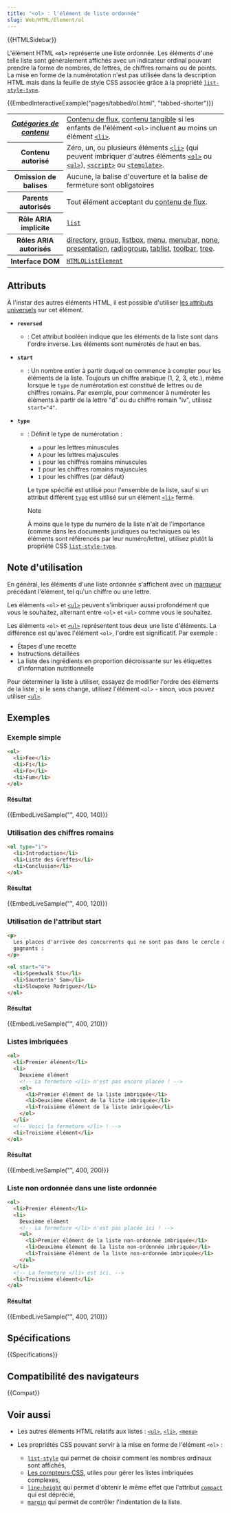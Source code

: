 ```yaml
---
title: "<ol> : l'élément de liste ordonnée"
slug: Web/HTML/Element/ol
---
```


{{HTMLSidebar}}

L'élément HTML **`<ol>`** représente une liste ordonnée. Les éléments d'une telle liste sont généralement affichés avec un indicateur ordinal pouvant prendre la forme de nombres, de lettres, de chiffres romains ou de points. La mise en forme de la numérotation n'est pas utilisée dans la description HTML mais dans la feuille de style CSS associée grâce à la propriété [`list-style-type`](/fr/docs/Web/CSS/list-style-type).

{{EmbedInteractiveExample("pages/tabbed/ol.html", "tabbed-shorter")}}

<table class="properties">
  <tbody>
    <tr>
      <th scope="row">
        <dfn
          ><a href="/fr/docs/Web/Guide/HTML/Content_categories"
            >Catégories de contenu</a
          ></dfn
        >
      </th>
      <td>
        <a href="/fr/docs/Web/Guide/HTML/Content_categories#flow_content"
          >Contenu de flux</a
        >,
        <a href="/fr/docs/Web/Guide/HTML/Content_categories#palpable_content"
          >contenu tangible</a
        >
        si les enfants de l'élément <code>&#x3C;ol></code> incluent au moins un
        élément <a href="/fr/docs/Web/HTML/Element/li"><code>&#x3C;li></code></a
        >.
      </td>
    </tr>
    <tr>
      <th scope="row">Contenu autorisé</th>
      <td>
        Zéro, un, ou plusieurs éléments
        <a href="/fr/docs/Web/HTML/Element/li"><code>&#x3C;li></code></a> (qui
        peuvent imbriquer d'autres éléments
        <a href="/fr/docs/Web/HTML/Element/ol"><code>&#x3C;ol></code></a> ou
        <a href="/fr/docs/Web/HTML/Element/ul"><code>&#x3C;ul></code></a
        >),
        <a href="/fr/docs/Web/HTML/Element/script"
          ><code>&#x3C;script></code></a
        >
        ou
        <a href="/fr/docs/Web/HTML/Element/template"
          ><code>&#x3C;template></code></a
        >.
      </td>
    </tr>
    <tr>
      <th scope="row">Omission de balises</th>
      <td>
        Aucune, la balise d'ouverture et la balise de fermeture sont
        obligatoires
      </td>
    </tr>
    <tr>
      <th scope="row">Parents autorisés</th>
      <td>
        Tout élément acceptant du
        <a href="/fr/docs/Web/Guide/HTML/Content_categories#flow_content"
          >contenu de flux</a
        >.
      </td>
    </tr>
    <tr>
      <th scope="row">Rôle ARIA implicite</th>
      <td>
        <code
          ><a href="/fr/docs/Web/Accessibility/ARIA/Roles/List_role"
            >list</a
          ></code
        >
      </td>
    </tr>
    <tr>
      <th scope="row">Rôles ARIA autorisés</th>
      <td>
        <a href="https://w3c.github.io/aria/#directory">directory</a>,
        <a href="https://w3c.github.io/aria/#group">group</a>,
        <a href="https://w3c.github.io/aria/#listbox">listbox</a>,
        <a href="https://w3c.github.io/aria/#menu">menu</a>,
        <a href="https://w3c.github.io/aria/#menubar">menubar</a>,
        <a href="https://w3c.github.io/aria/#none">none</a>,
        <a href="https://w3c.github.io/aria/#presentation">presentation</a>,
        <a href="https://w3c.github.io/aria/#radiogroup">radiogroup</a>,
        <a href="https://w3c.github.io/aria/#tablist">tablist</a>,
        <a href="https://w3c.github.io/aria/#toolbar">toolbar</a>,
        <a href="https://w3c.github.io/aria/#tree">tree</a>.
      </td>
    </tr>
    <tr>
      <th scope="row">Interface DOM</th>
      <td>
        <a href="/fr/docs/Web/API/HTMLOListElement"
          ><code>HTMLOListElement</code></a
        >
      </td>
    </tr>
  </tbody>
</table>

## Attributs

À l'instar des autres éléments HTML, il est possible d'utiliser [les attributs universels](/fr/docs/Web/HTML/Global_attributes) sur cet élément.

- **`reversed`**
  - : Cet attribut booléen indique que les éléments de la liste sont dans l'ordre inverse. Les éléments sont numérotés de haut en bas.
- **`start`**
  - : Un nombre entier à partir duquel on commence à compter pour les éléments de la liste. Toujours un chiffre arabique (1, 2, 3, etc.), même lorsque le `type` de numérotation est constitué de lettres ou de chiffres romains. Par exemple, pour commencer à numéroter les éléments à partir de la lettre "d" ou du chiffre romain "iv", utilisez `start="4"`.
- **`type`**

  - : Définit le type de numérotation :

    - `a` pour les lettres minuscules
    - `A` pour les lettres majuscules
    - `i` pour les chiffres romains minuscules
    - `I` pour les chiffres romains majuscules
    - `1` pour les chiffres (par défaut)

    Le type spécifié est utilisé pour l'ensemble de la liste, sauf si un attribut différent [`type`](/fr/docs/Web/HTML/Element/li#attr-type) est utilisé sur un élément [`<li>`](/fr/docs/Web/HTML/Element/li) fermé.

    > [!NOTE]
    > À moins que le type du numéro de la liste n'ait de l'importance (comme dans les documents juridiques ou techniques où les éléments sont référencés par leur numéro/lettre), utilisez plutôt la propriété CSS [`list-style-type`](/fr/docs/Web/CSS/list-style-type).

## Note d'utilisation

En général, les éléments d'une liste ordonnée s'affichent avec un [marqueur](/fr/docs/Web/CSS/::marker) précédant l'élément, tel qu'un chiffre ou une lettre.

Les éléments `<ol>` et [`<ul>`](/fr/docs/Web/HTML/Element/ul) peuvent s'imbriquer aussi profondément que vous le souhaitez, alternant entre `<ol>` et `<ul>` comme vous le souhaitez.

Les éléments `<ol>` et [`<ul>`](/fr/docs/Web/HTML/Element/ul) représentent tous deux une liste d'éléments. La différence est qu'avec l'élément `<ol>`, l'ordre est significatif. Par exemple :

- Étapes d'une recette
- Instructions détaillées
- La liste des ingrédients en proportion décroissante sur les étiquettes d'information nutritionnelle

Pour déterminer la liste à utiliser, essayez de modifier l'ordre des éléments de la liste ; si le sens change, utilisez l'élément `<ol>` - sinon, vous pouvez utiliser [`<ul>`](/fr/docs/Web/HTML/Element/ul).

## Exemples

### Exemple simple

```html
<ol>
  <li>Fee</li>
  <li>Fi</li>
  <li>Fo</li>
  <li>Fum</li>
</ol>
```

#### Résultat

{{EmbedLiveSample("", 400, 140)}}

### Utilisation des chiffres romains

```html
<ol type="i">
  <li>Introduction</li>
  <li>Liste des Greffes</li>
  <li>Conclusion</li>
</ol>
```

#### Résultat

{{EmbedLiveSample("", 400, 120)}}

### Utilisation de l'attribut start

```html
<p>
  Les places d'arrivée des concurrents qui ne sont pas dans le cercle des
  gagnants :
</p>

<ol start="4">
  <li>Speedwalk Stu</li>
  <li>Saunterin' Sam</li>
  <li>Slowpoke Rodriguez</li>
</ol>
```

#### Résultat

{{EmbedLiveSample("", 400, 210)}}

### Listes imbriquées

```html
<ol>
  <li>Premier élément</li>
  <li>
    Deuxième élément
    <!-- La fermeture </li> n'est pas encore placée ! -->
    <ol>
      <li>Premier élément de la liste imbriquée</li>
      <li>Deuxième élément de la liste imbriquée</li>
      <li>Troisième élément de la liste imbriquée</li>
    </ol>
  </li>
  <!-- Voici la fermeture </li> ! -->
  <li>Troisième élément</li>
</ol>
```

#### Résultat

{{EmbedLiveSample("", 400, 200)}}

### Liste non ordonnée dans une liste ordonnée

```html
<ol>
  <li>Premier élément</li>
  <li>
    Deuxième élément
    <!-- La fermeture </li> n'est pas placée ici ! -->
    <ul>
      <li>Premier élément de la liste non-ordonnée imbriquée</li>
      <li>Deuxième élément de la liste non-ordonnée imbriquée</li>
      <li>Troisième élément de la liste non-ordonnée imbriquée</li>
    </ul>
  </li>
  <!-- La fermeture </li> est ici. -->
  <li>Troisième élément</li>
</ol>
```

#### Résultat

{{EmbedLiveSample("", 400, 210)}}

## Spécifications

{{Specifications}}

## Compatibilité des navigateurs

{{Compat}}

## Voir aussi

- Les autres éléments HTML relatifs aux listes : [`<ul>`](/fr/docs/Web/HTML/Element/ul), [`<li>`](/fr/docs/Web/HTML/Element/li), [`<menu>`](/fr/docs/Web/HTML/Element/menu)
- Les propriétés CSS pouvant servir à la mise en forme de l'élément `<ol>` :

  - [`list-style`](/fr/docs/Web/CSS/list-style) qui permet de choisir comment les nombres ordinaux sont affichés,
  - [Les compteurs CSS](/fr/docs/Web/CSS/CSS_Lists_and_Counters/Using_CSS_counters), utiles pour gérer les listes imbriquées complexes,
  - [`line-height`](/fr/docs/Web/CSS/line-height) qui permet d'obtenir le même effet que l'attribut [`compact`](/fr/docs/Web/HTML/Element/ol#attr-compact) qui est déprécié,
  - [`margin`](/fr/docs/Web/CSS/margin) qui permet de contrôler l'indentation de la liste.
